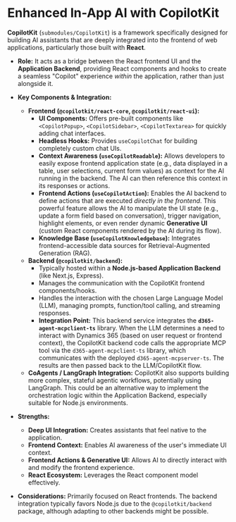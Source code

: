 # Enhanced In-App AI with CopilotKit

**CopilotKit** (`submodules/CopilotKit`) is a framework specifically designed for building AI assistants that are deeply integrated into the frontend of web applications, particularly those built with **React**.

*   **Role:** It acts as a bridge between the React frontend UI and the **Application Backend**, providing React components and hooks to create a seamless "Copilot" experience *within* the application, rather than just alongside it.
*   **Key Components & Integration:**
    *   **Frontend (`@copilotkit/react-core`, `@copilotkit/react-ui`):**
        *   **UI Components:** Offers pre-built components like `<CopilotPopup>`, `<CopilotSidebar>`, `<CopilotTextarea>` for quickly adding chat interfaces.
        *   **Headless Hooks:** Provides `useCopilotChat` for building completely custom chat UIs.
        *   **Context Awareness (`useCopilotReadable`):** Allows developers to easily expose frontend application state (e.g., data displayed in a table, user selections, current form values) as context for the AI running in the backend. The AI can then reference this context in its responses or actions.
        *   **Frontend Actions (`useCopilotAction`):** Enables the AI backend to define actions that are executed *directly in the frontend*. This powerful feature allows the AI to manipulate the UI state (e.g., update a form field based on conversation), trigger navigation, highlight elements, or even render dynamic **Generative UI** (custom React components rendered by the AI during its flow).
        *   **Knowledge Base (`useCopilotKnowledgebase`):** Integrates frontend-accessible data sources for Retrieval-Augmented Generation (RAG).
    *   **Backend (`@copilotkit/backend`):**
        *   Typically hosted within a **Node.js-based Application Backend** (like Next.js, Express).
        *   Manages the communication with the CopilotKit frontend components/hooks.
        *   Handles the interaction with the chosen Large Language Model (LLM), managing prompts, function/tool calling, and streaming responses.
        *   **Integration Point:** This backend service integrates the **`d365-agent-mcpclient-ts`** library. When the LLM determines a need to interact with Dynamics 365 (based on user request or frontend context), the CopilotKit backend code calls the appropriate MCP tool via the `d365-agent-mcpclient-ts` library, which communicates with the deployed `d365-agent-mcpserver-ts`. The results are then passed back to the LLM/CopilotKit flow.
    *   **CoAgents / LangGraph Integration:** CopilotKit also supports building more complex, stateful agentic workflows, potentially using LangGraph. This could be an alternative way to implement the orchestration logic within the Application Backend, especially suitable for Node.js environments.

*   **Strengths:**
    *   **Deep UI Integration:** Creates assistants that feel native to the application.
    *   **Frontend Context:** Enables AI awareness of the user's immediate UI context.
    *   **Frontend Actions & Generative UI:** Allows AI to directly interact with and modify the frontend experience.
    *   **React Ecosystem:** Leverages the React component model effectively.

*   **Considerations:** Primarily focused on React frontends. The backend integration typically favors Node.js due to the `@copilotkit/backend` package, although adapting to other backends might be possible.
